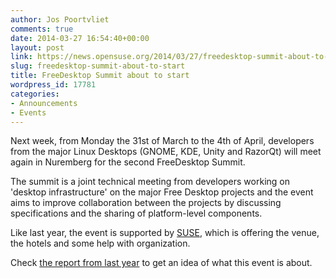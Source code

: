 ```yaml
---
author: Jos Poortvliet
comments: true
date: 2014-03-27 16:54:40+00:00
layout: post
link: https://news.opensuse.org/2014/03/27/freedesktop-summit-about-to-start/
slug: freedesktop-summit-about-to-start
title: FreeDesktop Summit about to start
wordpress_id: 17781
categories:
- Announcements
- Events
---
```


Next week, from Monday the 31st of March to the 4th of April, developers from the major Linux Desktops (GNOME, KDE, Unity and RazorQt) will meet again in Nuremberg for the second FreeDesktop Summit.

The summit is a joint technical meeting from developers working on 'desktop infrastructure' on the major Free Desktop projects and the event aims to improve collaboration between the projects by discussing specifications and the sharing of platform-level components.

Like last year, the event is supported by [SUSE](//suse.com), which is offering the venue, the hotels and some help with organization.

Check [the report from last year](//dot.kde.org/2013/04/17/report-freedesktop-summit) to get an idea of what this event is about.
